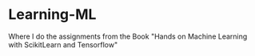 # Learning-ML
Where I do the assignments from the Book "Hands on Machine Learning with ScikitLearn and Tensorflow"
